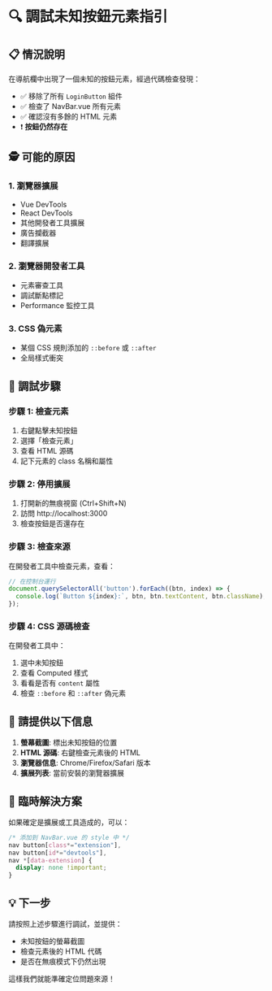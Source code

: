 # 🔍 調試未知按鈕元素指引

## 📋 **情況說明**
在導航欄中出現了一個未知的按鈕元素，經過代碼檢查發現：
- ✅ 移除了所有 `LoginButton` 組件
- ✅ 檢查了 NavBar.vue 所有元素
- ✅ 確認沒有多餘的 HTML 元素
- ❗ **按鈕仍然存在**

## 🕵️ **可能的原因**

### 1. **瀏覽器擴展**
- Vue DevTools
- React DevTools  
- 其他開發者工具擴展
- 廣告攔截器
- 翻譯擴展

### 2. **瀏覽器開發者工具**
- 元素審查工具
- 調試斷點標記
- Performance 監控工具

### 3. **CSS 偽元素**
- 某個 CSS 規則添加的 `::before` 或 `::after`
- 全局樣式衝突

## 🔧 **調試步驟**

### **步驟 1: 檢查元素**
1. 右鍵點擊未知按鈕
2. 選擇「檢查元素」
3. 查看 HTML 源碼
4. 記下元素的 class 名稱和屬性

### **步驟 2: 停用擴展**
1. 打開新的無痕視窗 (Ctrl+Shift+N)
2. 訪問 http://localhost:3000
3. 檢查按鈕是否還存在

### **步驟 3: 檢查來源**
在開發者工具中檢查元素，查看：
```javascript
// 在控制台運行
document.querySelectorAll('button').forEach((btn, index) => {
  console.log(`Button ${index}:`, btn, btn.textContent, btn.className);
});
```

### **步驟 4: CSS 源碼檢查**
在開發者工具中：
1. 選中未知按鈕
2. 查看 Computed 樣式
3. 看看是否有 `content` 屬性
4. 檢查 `::before` 和 `::after` 偽元素

## 📸 **請提供以下信息**

1. **螢幕截圖**: 標出未知按鈕的位置
2. **HTML 源碼**: 右鍵檢查元素後的 HTML
3. **瀏覽器信息**: Chrome/Firefox/Safari 版本
4. **擴展列表**: 當前安裝的瀏覽器擴展

## 🚀 **臨時解決方案**

如果確定是擴展或工具造成的，可以：

```css
/* 添加到 NavBar.vue 的 style 中 */
nav button[class*="extension"],
nav button[id*="devtools"],
nav *[data-extension] {
  display: none !important;
}
```

## 💡 **下一步**

請按照上述步驟進行調試，並提供：
- 未知按鈕的螢幕截圖
- 檢查元素後的 HTML 代碼
- 是否在無痕模式下仍然出現

這樣我們就能準確定位問題來源！ 